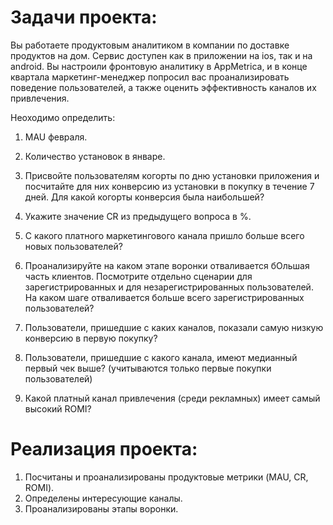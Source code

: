 # Задачи проекта:
Вы работаете продуктовым аналитиком в компании по доставке продуктов на дом. Сервис доступен как в приложении на ios, так и на android. Вы настроили фронтовую аналитику в AppMetrica, и в конце квартала маркетинг-менеджер попросил вас проанализировать поведение пользователей, а также оценить эффективность каналов их привлечения. 

Неоходимо определить:
1. MAU февраля.

2. Количество установок в январе.

3. Присвойте пользователям когорты по дню установки приложения и посчитайте для них конверсию из установки в покупку в течение 7 дней. Для какой когорты конверсия была наибольшей?

4. Укажите значение CR из предыдущего вопроса в %.

5. С какого платного маркетингового канала пришло больше всего новых пользователей?

6. Проанализируйте на каком этапе воронки отваливается бОльшая часть клиентов. Посмотрите отдельно сценарии для зарегистрированных и для незарегистрированных пользователей. На каком шаге отваливается больше всего зарегистрированных пользователей?

7. Пользователи, пришедшие с каких каналов, показали самую низкую конверсию в первую покупку?

8. Пользователи, пришедшие с какого канала, имеют медианный первый чек выше? (учитываются только первые покупки пользователей)

9. Какой платный канал привлечения (среди рекламных) имеет самый высокий ROMI?

# Реализация проекта:
1. Посчитаны и проанализированы продуктовые метрики (MAU, CR, ROMI).
2. Определены интересующие каналы.
3. Проанализированы этапы воронки.
